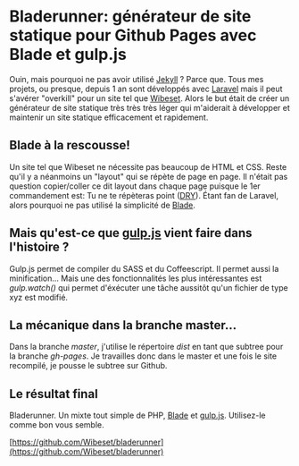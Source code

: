 # Bladerunner: générateur de site statique pour Github Pages avec Blade et gulp.js

Ouin, mais pourquoi ne pas avoir utilisé [Jekyll](http://jekyllrb.com/) ? Parce que. Tous mes projets, ou presque, depuis 1 an sont développés avec [Laravel](http://laravel.com) mais il peut s'avérer "overkill" pour un site tel que [Wibeset](http://wibeset.com). Alors le but était de créer un générateur de site statique très très très léger qui m'aiderait à développer et maintenir un site statique efficacement et rapidement. 

## Blade à la rescousse!

Un site tel que Wibeset ne nécessite pas beaucoup de HTML et CSS. Reste qu'il y a néanmoins un "layout" qui se répète de page en page. Il n'était pas question copier/coller ce dit layout dans chaque page puisque le 1er commandement est: Tu ne te répèteras point ([DRY](http://en.wikipedia.org/wiki/Don%27t_repeat_yourself)). Étant fan de Laravel, alors pourquoi ne pas utilisé la simplicité de [Blade](http://laravel.com/docs/templates).

<script src="https://gist.github.com/dominicmartineau/a3f984873a510b70001a.js"></script>

## Mais qu'est-ce que [gulp.js](http://gulpjs.com) vient faire dans l'histoire ?

Gulp.js permet de compiler du SASS et du Coffeescript. Il permet aussi la minification... Mais une des fonctionnalités les plus intéressantes est <em>gulp.watch()</em> qui permet d'éxécuter une tâche aussitôt qu'un fichier de type xyz est modifié.

<script src="https://gist.github.com/dominicmartineau/1576a7ad4f957021f1d0.js"></script>

## La mécanique dans la branche master...

Dans la branche <em>master</em>, j'utilise le répertoire <em>dist</em> en tant que subtree pour la branche <em>gh-pages</em>. Je travailles donc dans le master et une fois le site recompilé, je pousse le subtree sur Github.

<script src="https://gist.github.com/dominicmartineau/6bc21eec008854ebdeb8.js"></script>

## Le résultat final

Bladerunner. Un mixte tout simple de PHP, [Blade](http://laravel.com/docs/templates) et [gulp.js](http://gulpjs.com). Utilisez-le comme bon vous semble.

[https://github.com/Wibeset/bladerunner](https://github.com/Wibeset/bladerunner)
